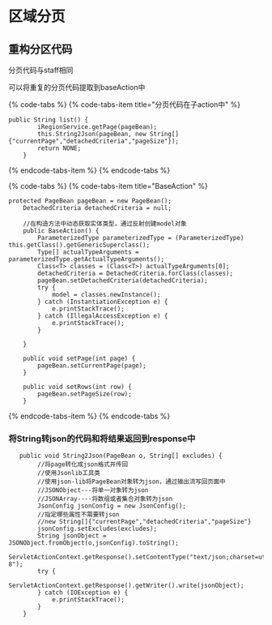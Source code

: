 # 区域分页

## 重构分区代码

分页代码与staff相同

可以将重复的分页代码提取到baseAction中

{% code-tabs %}
{% code-tabs-item title="分页代码在子action中" %}
```text
public String list() {
        iRegionService.getPage(pageBean);
        this.String2Json(pageBean, new String[]{"currentPage","detachedCriteria","pageSize"});
        return NONE;
    }
```
{% endcode-tabs-item %}
{% endcode-tabs %}

{% code-tabs %}
{% code-tabs-item title="BaseAction" %}
```text
protected PageBean pageBean = new PageBean();
    DetachedCriteria detachedCriteria = null;

    //在构造方法中动态获取实体类型，通过反射创建model对象
    public BaseAction() {
        ParameterizedType parameterizedType = (ParameterizedType) this.getClass().getGenericSuperclass();
        Type[] actualTypeArguments = parameterizedType.getActualTypeArguments();
        Class<T> classes = (Class<T>) actualTypeArguments[0];
        detachedCriteria = DetachedCriteria.forClass(classes);
        pageBean.setDetachedCriteria(detachedCriteria);
        try {
            model = classes.newInstance();
        } catch (InstantiationException e) {
            e.printStackTrace();
        } catch (IllegalAccessException e) {
            e.printStackTrace();
        }

    }
    
    public void setPage(int page) {
        pageBean.setCurrentPage(page);
    }

    public void setRows(int row) {
        pageBean.setPageSize(row);
    }
```
{% endcode-tabs-item %}
{% endcode-tabs %}

### 将String转json的代码和将结果返回到response中

```text
   public void String2Json(PageBean o, String[] excludes) {
        //将page转化成json格式并传回
        //使用Jsonlib工具类
        //使用json-lib将PageBean对象转为json，通过输出流写回页面中
        //JSONObject---将单一对象转为json
        //JSONArray----将数组或者集合对象转为json
        JsonConfig jsonConfig = new JsonConfig();
        //指定哪些属性不需要转json
        //new String[]{"currentPage","detachedCriteria","pageSize"}
        jsonConfig.setExcludes(excludes);
        String jsonObject = JSONObject.fromObject(o,jsonConfig).toString();
        ServletActionContext.getResponse().setContentType("text/json;charset=utf-8");
        try {
            ServletActionContext.getResponse().getWriter().write(jsonObject);
        } catch (IOException e) {
            e.printStackTrace();
        }
    }
```

